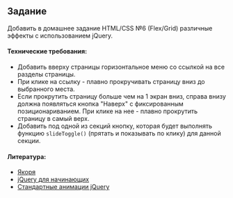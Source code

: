 ## Задание

Добавить в домашнее задание HTML/CSS №6 (Flex/Grid) различные эффекты с использованием jQuery.

#### Технические требования:
- Добавить вверху страницы горизонтальное меню со ссылкой на все разделы страницы.
- При клике на ссылку - плавно прокручивать страницу вниз до выбранного места.
- Если прокрутить страницу больше чем на 1 экран вниз, справа внизу должна появляться кнопка "Наверх" с фиксированным позиционариванием. При клике на нее - плавно прокрутить страницу в самый верх.
- Добавить под одной из секций кнопку, которая будет выполнять функцию `slideToggle()` (прятать и показывать по клику) для данной секции.

#### Литература:
- [Якоря](http://htmlbook.ru/samhtml/yakorya)
- [jQuery для начинающих](http://anton.shevchuk.name/javascript/jquery-for-beginners/)
- [Стандартные анимации jQuery](https://jqbook.net.ru/jquery/Effects)